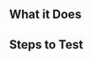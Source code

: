 ## What it Does

<!-- Does it add a new feature? Does it fix a bug? -->

## Steps to Test

<!-- All changes should have automated tests when feasible. -->

<!-- Does running this require any special setup or dependencies? -->

<!-- Are there new datasets or models that need to be checked in? -->

<!-- Update README with instructions -->
